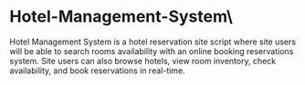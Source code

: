 # Hotel-Management-System\
Hotel Management System is a hotel reservation site script where site users will be able to search rooms
availability with an online booking reservations system. Site users can also browse hotels, view room
inventory, check availability, and book reservations in real-time.
